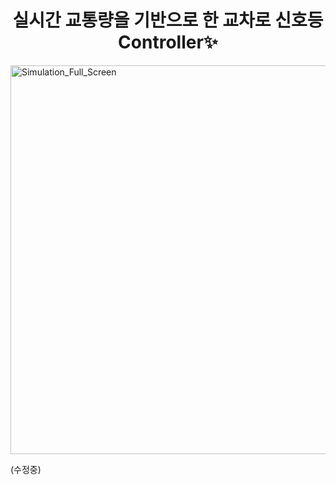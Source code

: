 <p align="center">
  <h1 align="center">실시간 교통량을 기반으로 한 교차로 신호등 Controller✨</h1>
  <img width="1276" height="622" alt="Simulation_Full_Screen" src="https://github.com/user-attachments/assets/1e176748-8a40-4256-83f3-a1216642ce5a" />
</p>

(수정중)
